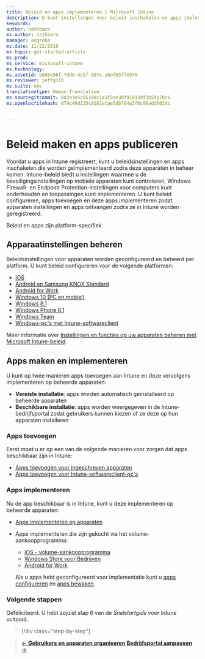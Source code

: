 ```yaml
---
title: Beleid en apps implementeren | Microsoft Intune
description: U kunt instellingen voor beleid inschakelen en apps implementeren die worden toegepast zodra apparaten zijn geregistreerd voor beheer.
keywords: 
author: nathbarn
ms.author: nathbarn
manager: angrobe
ms.date: 11/22/2016
ms.topic: get-started-article
ms.prod: 
ms.service: microsoft-intune
ms.technology: 
ms.assetid: e0d8e98f-7dd8-4cbf-887c-a9af63ffe970
ms.reviewer: jeffgilb
ms.suite: ems
translationtype: Human Translation
ms.sourcegitcommit: 0d2a3e5c05180c1a3f2ee3bf91813df3b5fa7bc6
ms.openlocfilehash: 679c49d135c9161ecae5db704a3f6c96add003dc


---
```


# <a name="create-policies-and-publish-apps"></a>Beleid maken en apps publiceren
Voordat u apps in Intune registreert, kunt u beleidsinstellingen en apps inschakelen die worden geïmplementeerd zodra deze apparaten in beheer komen. Intune-beleid biedt u instellingen waarmee u de beveiligingsinstellingen op mobiele apparaten kunt controleren, Windows Firewall- en Endpoint Protection-instellingen voor computers kunt onderhouden en toepassingen kunt implementeren. U kunt beleid configureren, apps toevoegen en deze apps implementeren zodat apparaten instellingen en apps ontvangen zodra ze in Intune worden geregistreerd.

Beleid en apps zijn platform-specifiek.

## <a name="manage-device-settings"></a>Apparaatinstellingen beheren

 Beleidsinstellingen voor apparaten worden geconfigureerd en beheerd per platform. U kunt beleid configureren voor de volgende platformen:

- [iOS](https://docs.microsoft.com/intune/deploy-use/ios-policy-settings-in-microsoft-intune)
- [Android en Samsung KNOX Standard](https://docs.microsoft.com/intune/deploy-use/android-policy-settings-in-microsoft-intune)
- [Android for Work](https://docs.microsoft.com/intune/deploy-use/android-for-work-policy-settings-in-microsoft-intune)
- [Windows 10 (PC en mobiel)](https://docs.microsoft.com/intune/deploy-use/windows-10-policy-settings-in-microsoft-intune)
- [Windows 8.1](https://docs.microsoft.com/intune/deploy-use/windows-configuration-policy-settings-in-microsoft-intune)
- [Windows Phone 8.1](https://docs.microsoft.com/intune/deploy-use/windows-phone-8-1-policy-settings-in-microsoft-intune)
- [Windows Team](https://docs.microsoft.com/intune/deploy-use/windows-team-configuration-policy-settings-in-microsoft-intune)
- [Windows-pc's met Intune-softwareclient](https://docs.microsoft.com/intune/deploy-use/policies-to-protect-windows-pcs-in-microsoft-intune)

Meer informatie over [Instellingen en functies op uw apparaten beheren met Microsoft Intune-beleid](https://docs.microsoft.com/intune/deploy-use/manage-settings-and-features-on-your-devices-with-microsoft-intune-policies).

## <a name="add-and-deploy-apps"></a>Apps maken en implementeren

U kunt op twee manieren apps toevoegen aan Intune en deze vervolgens implementeren op beheerde apparaten:
- **Vereiste installatie**: apps worden automatisch geïnstalleerd op beheerde apparaten
- **Beschikbare installatie**: apps worden weergegeven in de Intune-bedrijfsportal zodat gebruikers kunnen kiezen of ze deze op hun apparaten installeren

### <a name="add-apps"></a>Apps toevoegen

Eerst moet u er op een van de volgende manieren voor zorgen dat apps beschikbaar zijn in Intune:
- [Apps toevoegen voor ingeschreven apparaten](https://docs.microsoft.com/intune/deploy-use/add-apps-for-mobile-devices-in-microsoft-intune)
- [Apps toevoegen voor Intune-softwareclient-pc's](https://docs.microsoft.com/intune/deploy-use/add-apps-for-windows-pcs-in-microsoft-intune)

### <a name="deploy-apps"></a>Apps implementeren

Nu de app beschikbaar is in Intune, kunt u deze implementeren op beheerde apparaten:
- [Apps implementeren op apparaten](https://docs.microsoft.com/intune/deploy-use/deploy-use/deploy-apps-in-microsoft-intune)
- Apps implementeren die zijn gekocht via het volume-aankoopprogramma:
    - [iOS - volume-aankoopprogramma](https://docs.microsoft.com/intune/deploy-use/manage-ios-apps-you-purchased-through-a-volume-purchase-program-with-microsoft-intune)
    - [Windows Store voor Bedrijven](https://docs.microsoft.com/intune/deploy-use/manage-apps-you-purchased-from-the-windows-store-for-business-with-microsoft-intune)
    - [Android for Work](https://docs.microsoft.com/en-us/Intune/deploy-use/android-for-work-apps)

    Als u apps hebt geconfigureerd voor implementatie kunt u [apps configureren](https://docs.microsoft.com/intune/deploy-use/update-apps-using-microsoft-intune) en [apps bewaken](https://docs.microsoft.com/intune/deploy-use/monitor-apps-in-microsoft-intune).


### <a name="next-steps"></a>Volgende stappen
Gefeliciteerd. U hebt zojuist stap 6 van de *Snelstartgids voor Intune* voltooid.

>[!div class="step-by-step"]

>[&larr; **Gebruikers en apparaten organiseren**](.\start-with-a-paid-subscription-to-microsoft-intune-step-5.md)       [**Bedrijfsportal aanpassen** &rarr;](.\start-with-a-paid-subscription-to-microsoft-intune-step-7.md)  



<!--HONumber=Nov16_HO4-->


